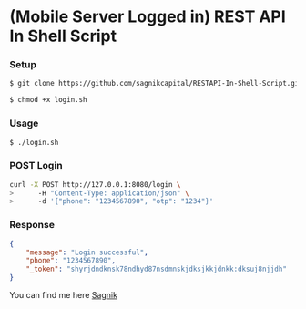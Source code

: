 # (Mobile Server Logged in) REST API In Shell Script
### Setup
```sh
$ git clone https://github.com/sagnikcapital/RESTAPI-In-Shell-Script.git
```
```sh
$ chmod +x login.sh
```

### Usage
```sh
$ ./login.sh
```

### POST Login
```sh
curl -X POST http://127.0.0.1:8080/login \
>      -H "Content-Type: application/json" \
>      -d '{"phone": "1234567890", "otp": "1234"}'
```

### Response
```json
{
    "message": "Login successful",
    "phone": "1234567890",
    "_token": "shyrjdndknsk78ndhyd87nsdmnskjdksjkkjdnkk:dksuj8njjdh"
}
```
You can find me here [Sagnik](https://in.linkedin.com/in/sagnik-dey-483423a9)